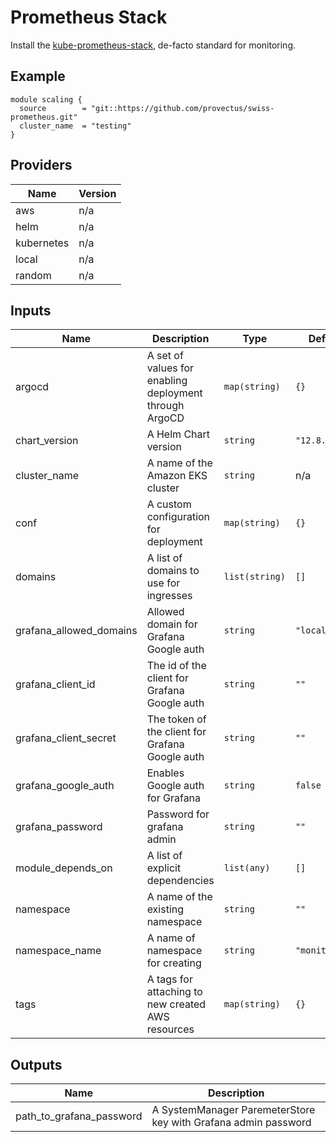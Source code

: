# Prometheus Stack
Install the [kube-prometheus-stack](https://github.com/prometheus-operator/kube-prometheus), de-facto standard for monitoring. 

## Example
``` hcl
module scaling {
  source        = "git::https://github.com/provectus/swiss-prometheus.git"
  cluster_name  = "testing"
}
```

## Providers

| Name | Version |
|------|---------|
| aws | n/a |
| helm | n/a |
| kubernetes | n/a |
| local | n/a |
| random | n/a |

## Inputs

| Name | Description | Type | Default | Required |
|------|-------------|------|---------|:-----:|
| argocd | A set of values for enabling deployment through ArgoCD | `map(string)` | `{}` | no |
| chart\_version | A Helm Chart version | `string` | `"12.8.0"` | no |
| cluster\_name | A name of the Amazon EKS cluster | `string` | n/a | yes |
| conf | A custom configuration for deployment | `map(string)` | `{}` | no |
| domains | A list of domains to use for ingresses | `list(string)` | `[]` | no |
| grafana\_allowed\_domains | Allowed domain for Grafana Google auth | `string` | `"local"` | no |
| grafana\_client\_id | The id of the client for Grafana Google auth | `string` | `""` | no |
| grafana\_client\_secret | The token of the client for Grafana Google auth | `string` | `""` | no |
| grafana\_google\_auth | Enables Google auth for Grafana | `string` | `false` | no |
| grafana\_password | Password for grafana admin | `string` | `""` | no |
| module\_depends\_on | A list of explicit dependencies | `list(any)` | `[]` | no |
| namespace | A name of the existing namespace | `string` | `""` | no |
| namespace\_name | A name of namespace for creating | `string` | `"monitoring"` | no |
| tags | A tags for attaching to new created AWS resources | `map(string)` | `{}` | no |

## Outputs

| Name | Description |
|------|-------------|
| path\_to\_grafana\_password | A SystemManager ParemeterStore key with Grafana admin password |